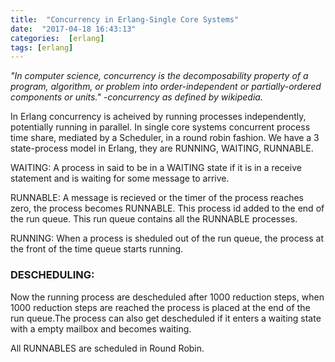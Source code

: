 ```yaml
---
title:  "Concurrency in Erlang-Single Core Systems"
date:  "2017-04-18 16:43:13"
categories:  [erlang]
tags: [erlang]
---
```


*"In computer science, concurrency is the decomposability property of a program, algorithm, or problem into order-independent or partially-ordered components or units." -concurrency as defined by wikipedia.*



In Erlang concurrency is acheived by running processes independently, potentially running in parallel. In single core systems concurrent process time share, mediated by a Scheduler, in a round robin fashion. We have a 3 state-process model in Erlang, they are RUNNING, WAITING, RUNNABLE.

WAITING: A process in said to be in a WAITING state if it is in a receive statement and is waiting for some message to arrive.

RUNNABLE: A message is recieved or the timer of the process reaches zero, the process becomes RUNNABLE. This process id added to the end of the run queue. This run queue contains all the RUNNABLE processes.

RUNNING: When a process is sheduled out of the run queue, the process at the front of the time queue starts running.

<h3>DESCHEDULING:</h3>

Now the running process are descheduled after 1000 reduction steps, when 1000 reduction steps are reached the process is placed at the end of the run queue.The process can also get descheduled if it enters a waiting state with a empty mailbox and becomes waiting.

All RUNNABLES are scheduled in Round Robin.
